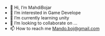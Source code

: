 - 👋 Hi, I’m MahdiBojar
- 👀 I’m interested in Game Develope
- 🌱 I’m currently learning unity
- 💞️ I’m looking to collaborate on ...
- 📫 How to reach me Mando.boj@gmail.com

<!---
MahdiBoj/MahdiBoj is a ✨ special ✨ repository because its `README.md` (this file) appears on your GitHub profile.
You can click the Preview link to take a look at your changes.
--->
